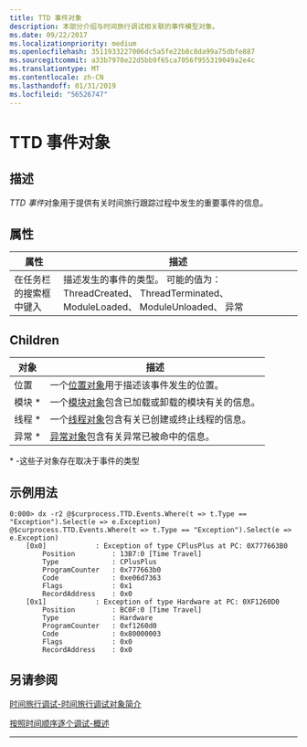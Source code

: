 ```yaml
---
title: TTD 事件对象
description: 本部分介绍与时间旅行调试相关联的事件模型对象。
ms.date: 09/22/2017
ms.localizationpriority: medium
ms.openlocfilehash: 3511933227006dc5a5fe22b8c8da99a75dbfe887
ms.sourcegitcommit: a33b7978e22d5bb9f65ca7056f955319049a2e4c
ms.translationtype: MT
ms.contentlocale: zh-CN
ms.lasthandoff: 01/31/2019
ms.locfileid: "56526747"
---
```

# <a name="ttd-event-objects"></a>TTD 事件对象
## <a name="description"></a>描述
*TTD 事件*对象用于提供有关时间旅行跟踪过程中发生的重要事件的信息。

## <a name="properties"></a>属性

| 属性 | 描述 |
| --- | --- |
| 在任务栏的搜索框中键入 | 描述发生的事件的类型。 可能的值为：ThreadCreated、 ThreadTerminated、 ModuleLoaded、 ModuleUnloaded、 异常 |

## <a name="children"></a>Children

| 对象 | 描述 |
| --- | --- |
| 位置 | 一个[位置对象](time-travel-debugging-position-objects.md)用于描述该事件发生的位置。 |
| 模块 * | 一个[模块对象](time-travel-debugging-module-objects.md)包含已加载或卸载的模块有关的信息。 |
| 线程 * | 一个[线程对象](time-travel-debugging-thread-objects.md)包含有关已创建或终止线程的信息。 |
| 异常 * | [异常对象](time-travel-debugging-exception-objects.md)包含有关异常已被命中的信息。 |

\* -这些子对象存在取决于事件的类型

## <a name="example-usage"></a>示例用法



```dbgcmd
0:000> dx -r2 @$curprocess.TTD.Events.Where(t => t.Type == "Exception").Select(e => e.Exception)
@$curprocess.TTD.Events.Where(t => t.Type == "Exception").Select(e => e.Exception)                
    [0x0]            : Exception of type CPlusPlus at PC: 0X777663B0
        Position         : 13B7:0 [Time Travel]
        Type             : CPlusPlus
        ProgramCounter   : 0x777663b0
        Code             : 0xe06d7363
        Flags            : 0x1
        RecordAddress    : 0x0
    [0x1]            : Exception of type Hardware at PC: 0XF1260D0
        Position         : BC0F:0 [Time Travel]
        Type             : Hardware
        ProgramCounter   : 0xf1260d0
        Code             : 0x80000003
        Flags            : 0x0
        RecordAddress    : 0x0
```


## <a name="see-also"></a>另请参阅

[时间旅行调试-时间旅行调试对象简介](time-travel-debugging-object-model.md)

[按照时间顺序逐个调试-概述](time-travel-debugging-overview.md)

---


